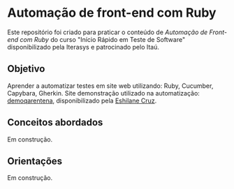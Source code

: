 # Automação de front-end com Ruby
Este repositório foi criado para praticar o conteúdo de *Automação de Front-end com Ruby* do curso "Início Rápido em Teste de Software" disponibilizado pela Iterasys e patrocinado pelo Itaú.

## Objetivo
Aprender a automatizar testes em site web utilizando: Ruby, Cucumber, Capybara, Gherkin.
Site demonstração utilizado na automatização: [demoqarentena](http://www.lourencodemonaco.com.br/qarentena), disponibilizado pela [Eshilane Cruz](https://www.linkedin.com/in/emcruz). 

## Conceitos abordados
Em construção.

## Orientações 
Em construção.
